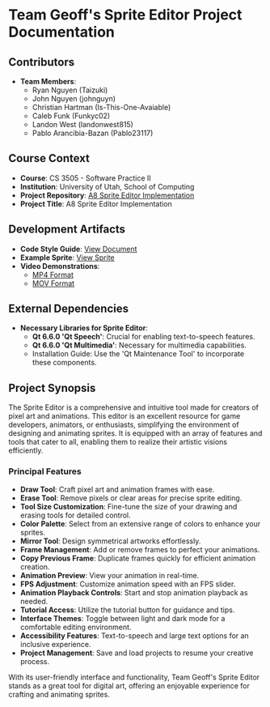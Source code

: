 # Team Geoff's Sprite Editor Project Documentation

## Contributors
- **Team Members**:
  - Ryan Nguyen (Taizuki)
  - John Nguyen (johnguyn)
  - Christian Hartman (Is-This-One-Avaiable)
  - Caleb Funk (Funkyc02)
  - Landon West (landonwest815)
  - Pablo Arancibia-Bazan (Pablo23117)

## Course Context
- **Course**: CS 3505 - Software Practice II
- **Institution**: University of Utah, School of Computing
- **Project Repository**: [A8 Sprite Editor Implementation](https://github.com/University-of-Utah-CS3505/a8-sprite-editor-f23-Pablo23117)
- **Project Title**: A8 Sprite Editor Implementation

## Development Artifacts
- **Code Style Guide**: [View Document](https://docs.google.com/document/d/1FR1uy0iguEdyuqpj8GbPs4DwBcj0qTvvA8kW0HPGQe8/edit?usp=sharing)
- **Example Sprite**: [View Sprite](https://drive.google.com/file/d/1jmsTHO3Qmur-T5paCWgW1C0SsSNVD5eq/view?usp=drive_link)
- **Video Demonstrations**:
  - [MP4 Format](https://drive.google.com/file/d/15PdZFP_-hXPxqOsg8b4kbKqZDX7mst8m/view?usp=drive_link)
  - [MOV Format](https://drive.google.com/file/d/1VE-6xach2EoomfUziaKr5kp60COR37pV/view?usp=drive_link)

## External Dependencies
- **Necessary Libraries for Sprite Editor**:
  - **Qt 6.6.0 'Qt Speech'**: Crucial for enabling text-to-speech features.
  - **Qt 6.6.0 'Qt Multimedia'**: Necessary for multimedia capabilities.
  - Installation Guide: Use the 'Qt Maintenance Tool' to incorporate these components.

## Project Synopsis
The Sprite Editor is a comprehensive and intuitive tool made for creators of pixel art and animations. This editor is an excellent resource for game developers, animators, or enthusiasts, simplifying the environment of designing and animating sprites. It is equipped with an array of features and tools that cater to all, enabling them to realize their artistic visions efficiently.

### Principal Features
- **Draw Tool**: Craft pixel art and animation frames with ease.
- **Erase Tool**: Remove pixels or clear areas for precise sprite editing.
- **Tool Size Customization**: Fine-tune the size of your drawing and erasing tools for detailed control.
- **Color Palette**: Select from an extensive range of colors to enhance your sprites.
- **Mirror Tool**: Design symmetrical artworks effortlessly.
- **Frame Management**: Add or remove frames to perfect your animations.
- **Copy Previous Frame**: Duplicate frames quickly for efficient animation creation.
- **Animation Preview**: View your animation in real-time.
- **FPS Adjustment**: Customize animation speed with an FPS slider.
- **Animation Playback Controls**: Start and stop animation playback as needed.
- **Tutorial Access**: Utilize the tutorial button for guidance and tips.
- **Interface Themes**: Toggle between light and dark mode for a comfortable editing environment.
- **Accessibility Features**: Text-to-speech and large text options for an inclusive experience.
- **Project Management**: Save and load projects to resume your creative process.

With its user-friendly interface and functionality, Team Geoff's Sprite Editor stands as a great tool for digital art, offering an enjoyable experience for crafting and animating sprites.
